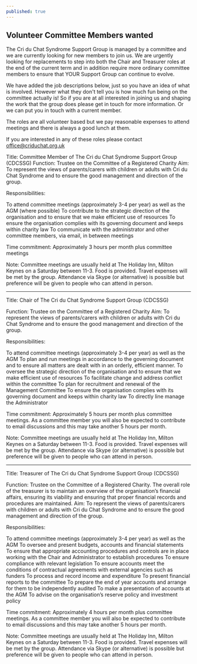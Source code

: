 ```yaml
---
published: true
---
```


## Volunteer Committee Members wanted 

The Cri du Chat Syndrome Support Group is managed by a committee and we are currently looking for new members to join us. We are urgently looking for replacements to step into both the Chair and Treasurer roles at the end of the current term and in addition require more ordinary committee members to ensure that YOUR Support Group can continue to evolve.

We have added the job descriptions below, just so you have an idea of what is involved. However what they don't tell you is how much fun being on the committee actually is! So if you are at all interested in joining us and shaping the work that the group does please get in touch for more information. Or we can put you in touch with a current member.

The roles are all volunteer based but we pay reasonable expenses to attend meetings and there is always a good lunch at them. 

If you are interested in any of these roles please contact office@criduchat.org.uk 



Title: Committee Member of The Cri du Chat Syndrome Support Group (CDCSSG)
Function: Trustee on the Committee of a Registered Charity
Aim: To represent the views of parents/carers with children or adults with Cri du Chat Syndrome and to ensure the good management and direction of the group.
 
Responsibilities:
 
To attend committee meetings (approximately 3-4 per year) as well as the AGM (where possible)
To contribute to the strategic direction of the organisation and to ensure that we make efficient use of resources
To ensure the organisation complies with its governing document and keeps within charity law
To communicate with the administrator and other committee members, via email, in between meetings
 
Time commitment: Approximately 3 hours per month plus committee meetings
 
Note:
Committee meetings are usually held at The Holiday Inn, Milton Keynes on a Saturday between 11-3. Food is provided.
Travel expenses will be met by the group.
Attendance via Skype (or alternative) is possible but preference will be given to people who can attend in person.
 
---------------------------------------------
 
 
Title: Chair of The Cri du Chat Syndrome Support Group (CDCSSG)
 
Function: Trustee on the Committee of a Registered Charity
Aim: To represent the views of parents/carers with children or adults with Cri du Chat Syndrome and to ensure the good management and direction of the group.
 
Responsibilities:
 
To attend committee meetings (approximately 3-4 per year) as well as the AGM
To plan and run meetings in accordance to the governing document and to ensure all matters are dealt with in an orderly, efficient manner.
To oversee the strategic direction of the organisation and to ensure that we make efficient use of resources
To facilitate change and address conflict within the committee
To plan for recruitment and renewal of the Management Committee
To ensure the organisation complies with its governing document and keeps within charity law
To directly line manage the Administrator
 
Time commitment: Approximately 5 hours per month plus committee meetings. As a committee member you will also be expected to contribute to email discussions and this may take another 5 hours per month.
 
 
Note:
Committee meetings are usually held at The Holiday Inn, Milton Keynes on a Saturday between 11-3. Food is provided.
Travel expenses will be met by the group.
Attendance via Skype (or alternative) is possible but preference will be given to people who can attend in person.
 
 
---------------------------------------------
 
 
Title: Treasurer of The Cri du Chat Syndrome Support Group (CDCSSG)

Function: Trustee on the Committee of a Registered Charity. The overall role of the treasurer is to maintain an overview of the organisation’s financial affairs, ensuring its viability and ensuring that proper financial records and procedures are maintained.
Aim: To represent the views of parents/carers with children or adults with Cri du Chat Syndrome and to ensure the good management and direction of the group.
 
 
Responsibilities:
 
To attend committee meetings (approximately 3-4 per year) as well as the AGM
To oversee and present budgets, accounts and financial statements
To ensure that appropriate accounting procedures and controls are in place working with the Chair and Administrator to establish procedures
To ensure compliance with relevant legislation
To ensure accounts meet the conditions of contractual agreements with external agencies such as funders
To process and record income and expenditure
To present financial reports to the committee
To prepare the end of year accounts and arrange for them to be independently audited
To make a presentation of accounts at the AGM
To advise on the organisation’s reserve policy and investment policy
 
Time commitment: Approximately 4 hours per month plus committee meetings. As a committee member you will also be expected to contribute to email discussions and this may take another 5 hours per month.
 
 
 Note:
Committee meetings are usually held at The Holiday Inn, Milton Keynes on a Saturday between 11-3. Food is provided.
Travel expenses will be met by the group.
Attendance via Skype (or alternative) is possible but preference will be given to people who can attend in person.